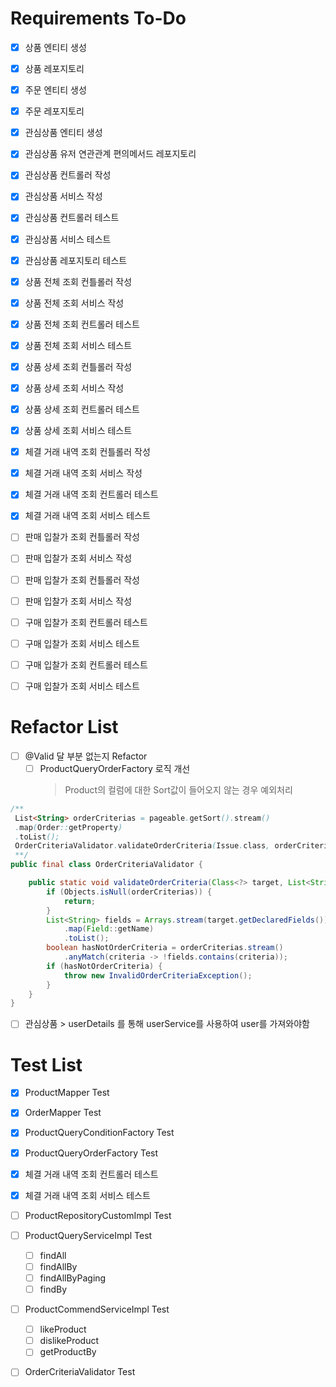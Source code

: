 # Requirements To-Do

- [x] 상품 엔티티 생성
- [x] 상품 레포지토리
- [x] 주문 엔티티 생성
- [x] 주문 레포지토리

- [x] 관심상품 엔티티 생성
- [x] 관심상품 유저 연관관계 편의메서드 레포지토리
- [x] 관심상품 컨트롤러 작성
- [x] 관심상품 서비스 작성
- [x] 관심상품 컨트롤러 테스트
- [x] 관심상품 서비스 테스트
- [x] 관심상품 레포지토리 테스트

- [x] 상품 전체 조회 컨틀롤러 작성
- [x] 상품 전체 조회 서비스 작성
- [x] 상품 전체 조회 컨트롤러 테스트
- [x] 상품 전체 조회 서비스 테스트
- [x] 상품 상세 조회 컨틀롤러 작성
- [x] 상품 상세 조회 서비스 작성
- [x] 상품 상세 조회 컨트롤러 테스트
- [x] 상품 상세 조회 서비스 테스트

- [x] 체결 거래 내역 조회 컨틀롤러 작성
- [x] 체결 거래 내역 조회 서비스 작성
- [x] 체결 거래 내역 조회 컨트롤러 테스트
- [x] 체결 거래 내역 조회 서비스 테스트

- [ ] 판매 입찰가 조회 컨틀롤러 작성
- [ ] 판매 입찰가 조회 서비스 작성
- [ ] 판매 입찰가 조회 컨틀롤러 작성
- [ ] 판매 입찰가 조회 서비스 작성

- [ ] 구매 입찰가 조회 컨트롤러 테스트
- [ ] 구매 입찰가 조회 서비스 테스트
- [ ] 구매 입찰가 조회 컨트롤러 테스트
- [ ] 구매 입찰가 조회 서비스 테스트

# Refactor List

- [ ] @Valid 달 부분 없는지 Refactor
    - [ ] ProductQueryOrderFactory 로직 개선
      > Product의 컬럼에 대한 Sort값이 들어오지 않는 경우 예외처리

```java
/**
 List<String> orderCriterias = pageable.getSort().stream()
 .map(Order::getProperty)
 .toList();
 OrderCriteriaValidator.validateOrderCriteria(Issue.class, orderCriterias);
 **/
public final class OrderCriteriaValidator {

    public static void validateOrderCriteria(Class<?> target, List<String> orderCriterias) {
        if (Objects.isNull(orderCriterias)) {
            return;
        }
        List<String> fields = Arrays.stream(target.getDeclaredFields())
            .map(Field::getName)
            .toList();
        boolean hasNotOrderCriteria = orderCriterias.stream()
            .anyMatch(criteria -> !fields.contains(criteria));
        if (hasNotOrderCriteria) {
            throw new InvalidOrderCriteriaException();
        }
    }
}
```

- [ ] 관심상품 > userDetails 를 통해 userService를 사용하여 user를 가져와야함

# Test List

- [x] ProductMapper Test
- [x] OrderMapper Test
- [x] ProductQueryConditionFactory Test
- [x] ProductQueryOrderFactory Test
- [x] 체결 거래 내역 조회 컨트롤러 테스트
- [x] 체결 거래 내역 조회 서비스 테스트

- [ ] ProductRepositoryCustomImpl Test
- [ ] ProductQueryServiceImpl Test
    - [ ] findAll
    - [ ] findAllBy
    - [ ] findAllByPaging
    - [ ] findBy
- [ ] ProductCommendServiceImpl Test
    - [ ] likeProduct
    - [ ] dislikeProduct
    - [ ] getProductBy
- [ ] OrderCriteriaValidator Test